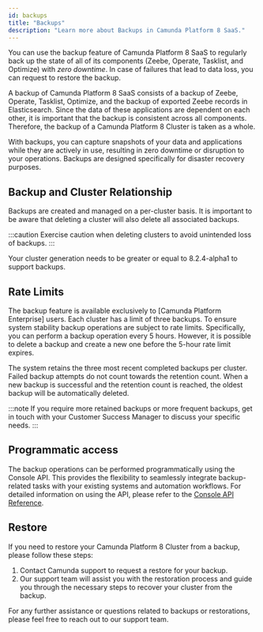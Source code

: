 ```yaml
---
id: backups
title: "Backups"
description: "Learn more about Backups in Camunda Platform 8 SaaS."
---
```


You can use the backup feature of Camunda Platform 8 SaaS to regularly back up the state of all of its components (Zeebe, Operate, Tasklist, and Optimize) with _zero downtime_. In case of failures that lead to data loss, you can request to restore the backup.

A backup of Camunda Platform 8 SaaS consists of a backup of Zeebe, Operate, Tasklist, Optimize, and the backup of exported Zeebe records in Elasticsearch. Since the data of these applications are dependent on each other, it is important that the backup is consistent across all components. Therefore, the backup of a Camunda Platform 8 Cluster is taken as a whole.

With backups, you can capture snapshots of your data and applications while they are actively in use, resulting in zero downtime or disruption to your operations. Backups are designed specifically for disaster recovery purposes.

## Backup and Cluster Relationship

Backups are created and managed on a per-cluster basis. It is important to be aware that deleting a cluster will also delete all associated backups.

:::caution
Exercise caution when deleting clusters to avoid unintended loss of backups.
:::

Your cluster generation needs to be greater or equal to 8.2.4-alpha1 to support backups.

## Rate Limits

The backup feature is available exclusively to [<span class="badge badge--enterprise-only">Camunda Platform Enterprise</span>] users. Each cluster has a limit of three backups. To ensure system stability backup operations are subject to rate limits. Specifically, you can perform a backup operation every 5 hours. However, it is possible to delete a backup and create a new one before the 5-hour rate limit expires.

The system retains the three most recent completed backups per cluster. Failed backup attempts do not count towards the retention count. When a new backup is successful and the retention count is reached, the oldest backup will be automatically deleted.

:::note
If you require more retained backups or more frequent backups, get in touch with your Customer Success Manager to discuss your specific needs.
:::

## Programmatic access

The backup operations can be performed programmatically using the Console API. This provides the flexibility to seamlessly integrate backup-related tasks with your existing systems and automation workflows. For detailed information on using the API, please refer to the [Console API Reference](https://docs.camunda.io/docs/8.1/apis-tools/console-api-reference/).

## Restore

If you need to restore your Camunda Platform 8 Cluster from a backup, please follow these steps:

1. Contact Camunda support to request a restore for your backup.
1. Our support team will assist you with the restoration process and guide you through the necessary steps to recover your cluster from the backup.

For any further assistance or questions related to backups or restorations, please feel free to reach out to our support team.
